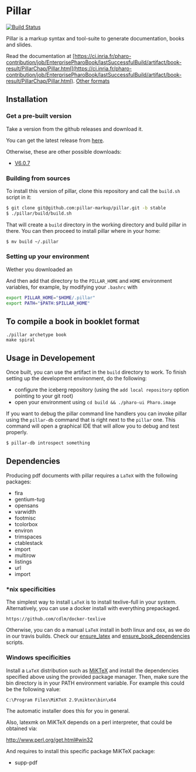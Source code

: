 # Pillar

[![Build Status](https://travis-ci.org/pillar-markup/pillar.svg?branch=stable)](https://travis-ci.org/pillar-markup/pillar)

Pillar is a markup syntax and tool-suite to generate documentation, books and slides.

Read the documentation at [https://ci.inria.fr/pharo-contribution/job/EnterprisePharoBook/lastSuccessfulBuild/artifact/book-result/PillarChap/Pillar.html](https://ci.inria.fr/pharo-contribution/job/EnterprisePharoBook/lastSuccessfulBuild/artifact/book-result/PillarChap/Pillar.html).
[Other formats](https://ci.inria.fr/pharo-contribution/job/EnterprisePharoBook/lastSuccessfulBuild/artifactbook-result/PillarChap/)

## Installation

### Get a pre-built version

Take a version from the github releases and download it.

You can get the latest release from [here](https://github.com/pillar-markup/pillar/releases).

Otherwise, these are other possible downloads:
- [V6.0.7](https://github.com/pillar-markup/pillar/archive/v6.0.7.zip)

### Building from sources

To install this version of pillar, clone this repository and call the `build.sh` script in it:

```bash
$ git clone git@github.com:pillar-markup/pillar.git -b stable
$ ./pillar/build/build.sh
```

That will create a `build` directory in the working directory and build pillar in there. You can then proceed to install pillar where in your home:

```bash
$ mv build ~/.pillar
```

### Setting up your environment

Wether you downloaded an 

And then add that directory to the `PILLAR_HOME` and `HOME` environment variables, for example, by modifying your `.bashrc` with

```bash
export PILLAR_HOME="$HOME/.pillar"
export PATH="$PATH:$PILLAR_HOME"
```

## To compile a book in booklet format

```
./pillar archetype book
make spiral
```

## Usage in Developement

Once built, you can use the artifact in the `build` directory to work. To finish setting up the development environment, do the following:
- configure the iceberg repository (using the `add local repository` option pointing to your git root)
- open your environment using `cd build && ./pharo-ui Pharo.image`

If you want to debug the pillar command line handlers you can invoke pillar using the `pillar-db` command that is right next to the `pillar` one. This command will open a graphical IDE that will allow you to debug and test properly.

```bash
$ pillar-db introspect something
```

## Dependencies

Producing pdf documents with pillar requires a `LaTeX` with the following packages:

- fira
- gentium-tug
- opensans
- varwidth
- footmisc
- tcolorbox
- environ
- trimspaces
- ctablestack
- import
- multirow
- listings
- url
- import

### *nix specificities

The simplest way to install `LaTeX` is to install texlive-full in your system. Alternatively, you can use a docker install with everything prepackaged. 

```
https://github.com/cdlm/docker-texlive
```

Otherwise, you can do a manual `LaTeX` install in both linux and osx, as we do in our travis builds. Check our [ensure_latex](scripts/travis/ensure_latex.sh) and [ensure_book_dependencies](scripts/travis/ensure_book_dependencies.sh) scripts.

### Windows specificities

Install a `LaTeX` distribution such as [MiKTeX](https://miktex.org/) and install the dependencies specified above using the provided package manager. Then, make sure the bin directory is in your PATH environment variable. For example this could be the following value:

```
C:\Program Files\MiKTeX 2.9\miktex\bin\x64
```

The automatic installer does this for you in general.

Also, latexmk on MiKTeX depends on a perl interpreter, that could be obtained via:

http://www.perl.org/get.html#win32

And requires to install this specific package MiKTeX package:
- supp-pdf